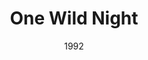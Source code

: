 ---
layout: productions
title: One Wild Night
date: 1992
Genres: 
- Play
Theatre: Orange Park Community Theatre
showtimes:
cast:
crew:
- Director: Michael Lipp
---